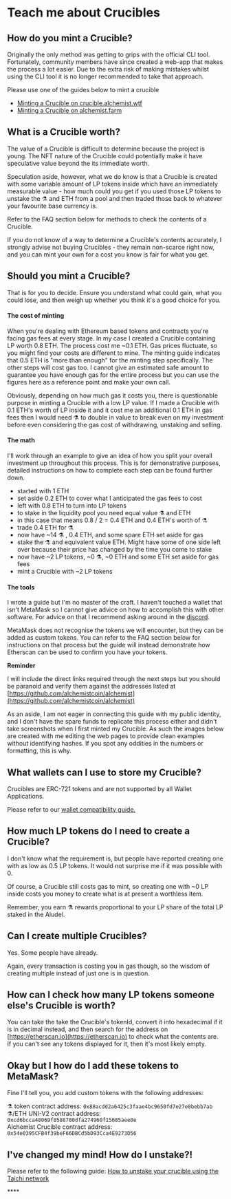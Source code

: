 # Teach me about Crucibles

## How do you mint a Crucible?

Originally the only method was getting to grips with the official CLI tool. Fortunately, community members have since created a web-app that makes the process a lot easier. Due to the extra risk of making mistakes whilst using the CLI tool it is no longer recommended to take that approach. 

Please use one of the guides below to mint a crucible

* [Minting a Crucible on crucible.alchemist.wtf](guides-crucible.alchemist.wtf/)
* [Minting a Crucible on alchemist.farm](guides-alchemist.farm/how-to-get-your-crucible.md)

## What is a Crucible worth?

The value of a Crucible is difficult to determine because the project is young. The NFT nature of the Crucible could potentially make it have speculative value beyond the its immediate worth.

Speculation aside, however, what we do know is that a Crucible is created with some variable amount of LP tokens inside which have an immediately measurable value - how much could you get if you used those LP tokens to unstake the ⚗️ and ETH from a pool and then traded those back to whatever your favourite base currency is.

Refer to the FAQ section below for methods to check the contents of a Crucible.

If you do not know of a way to determine a Crucible's contents accurately, I strongly advise not buying Crucibles - they remain non-scarce right now, and you can mint your own for a cost you know is fair for what you get.

## Should you mint a Crucible?

That is for you to decide. Ensure you understand what could gain, what you could lose, and then weigh up whether you think it's a good choice for you.

#### The cost of minting

When you're dealing with Ethereum based tokens and contracts you're facing gas fees at every stage. In my case I created a Crucible containing LP worth 0.8 ETH. The process cost me ~0.1 ETH. Gas prices fluctuate, so you might find your costs are different to mine. The minting guide indicates that 0.5 ETH is "more than enough" for the minting step specifically. The other steps will cost gas too. I cannot give an estimated safe amount to guarantee you have enough gas for the entire process but you can use the figures here as a reference point and make your own call.

Obviously, depending on how much gas it costs you, there is questionable purpose in minting a Crucible with a low LP value. If I made a Crucible with 0.1 ETH's worth of LP inside it and it cost me an additional 0.1 ETH in gas fees then I would need ⚗️ to double in value to break even on my investment before even considering the gas cost of withdrawing, unstaking and selling.

#### The math

I'll work through an example to give an idea of how you split your overall investment up throughout this process. This is for demonstrative purposes, detailed instructions on how to complete each step can be found further down.

* started with 1 ETH
* set aside 0.2 ETH to cover what I anticipated the gas fees to cost
* left with 0.8 ETH to turn into LP tokens
* to stake in the liquidity pool you need equal value ⚗️ and ETH
* in this case that means 0.8 / 2 = 0.4 ETH and 0.4 ETH's worth of ⚗️
* trade 0.4 ETH for ⚗️
* now have ~14 ⚗️ , 0.4 ETH, and some spare ETH set aside for gas
* stake the ⚗️ and equivalent value ETH. Might have some of one side left over because their price has changed by the time you come to stake
* now have ~2 LP tokens, ~0 ⚗️, ~0 ETH and some ETH set aside for gas fees
* mint a Crucible with ~2 LP tokens

#### The tools

I wrote a guide but I'm no master of the craft. I haven't touched a wallet that isn't MetaMask so I cannot give advice on how to accomplish this with other software. For advice on that I recommend asking around in the [discord](http://discord.alchemist.wtf).

MetaMask does not recognise the tokens we will encounter, but they can be added as custom tokens. You can refer to the FAQ section below for instructions on that process but the guide will instead demonstrate how Etherscan can be used to confirm you have your tokens.

**Reminder**

I will include the direct links required through the next steps but you should be paranoid and verify them against the addresses listed at [https://github.com/alchemistcoin/alchemist](https://github.com/alchemistcoin/alchemist)

As an aside, I am not eager in connecting this guide with my public identity, and I don't have the spare funds to replicate this process either and didn't take screenshots when I first minted my Crucible. As such the images below are created with me editing the web pages to provide clean examples without identifying hashes. If you spot any oddities in the numbers or formatting, this is why.

## What wallets can I use to store my Crucible?

Crucibles are ERC-721 tokens and are not supported by all Wallet Applications. 

Please refer to our [wallet compatibility guide.](wallet-compatibility.md)

## How much LP tokens do I need to create a Crucible?

I don't know what the requirement is, but people have reported creating one with as low as 0.5 LP tokens. It would not surprise me if it was possible with 0.

Of course, a Crucible still costs gas to mint, so creating one with ~0 LP inside costs you money to create what is at present a worthless item.

Remember, you earn ⚗️ rewards proportional to your LP share of the total LP staked in the Aludel.

## Can I create multiple Crucibles?

Yes. Some people have already.

Again, every transaction is costing you in gas though, so the wisdom of creating multiple instead of just one is in question.

## How can I check how many LP tokens someone else's Crucible is worth?

You can take the take the Crucible's tokenId, convert it into hexadecimal if it is in decimal instead, and then search for the address on [https://etherscan.io](https://etherscan.io) to check what the contents are. If you can't see any tokens displayed for it, then it's most likely empty.

## Okay but I how do I add these tokens to MetaMask?

Fine I'll tell you, you add custom tokens with the following addresses:

⚗️ token contract address: `0x88acdd2a6425c3faae4bc9650fd7e27e0bebb7ab`   
⚗️/ETH UNI-V2 contract address: `0xcd6bcca48069f8588780dfa274960f15685aee0e`   
Alchemist Crucible contract address: `0x54e0395CFB4f39beF66DBCd5bD93Cca4E9273D56`

## I've changed my mind! How do I unstake?!

Please refer to the following guide: [How to unstake your crucible using the Taichi network](guides-alchemist.farm/how-to-claim-rewards-and-unsubscribe-your-lp-from-the-aludel-using-the-taichi-network.md)

\*\*\*\*

